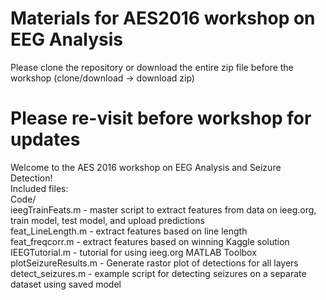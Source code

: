 # Materials for AES2016 workshop on EEG Analysis
Please clone the repository or download the entire zip file before the workshop (clone/download -> download zip)

# Please re-visit before workshop for updates


Welcome to the AES 2016 workshop on EEG Analysis and Seizure Detection!<br />
Included files:<br />
Code/<br />
  ieegTrainFeats.m      - master script to extract features from data on ieeg.org, train model, test model, and upload predictions<br />
  feat_LineLength.m     - extract features based on line length<br />
  feat_freqcorr.m       - extract features based on winning Kaggle solution<br />
  IEEGTutorial.m        - tutorial for using ieeg.org MATLAB Toolbox<br />
  plotSeizureResults.m  - Generate rastor plot of detections for all layers<br />
  detect_seizures.m     - example script for detecting seizures on a separate dataset using saved model<br />
  
